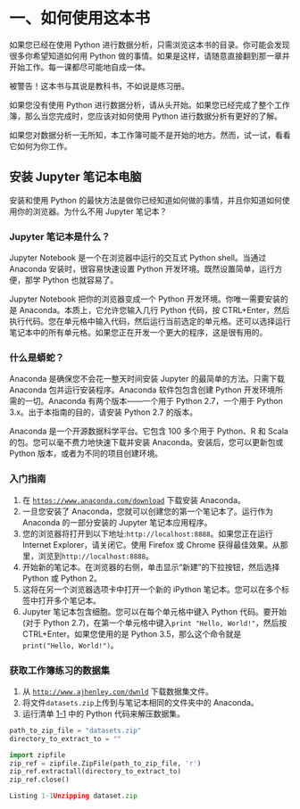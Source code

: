 # 一、如何使用这本书

如果您已经在使用 Python 进行数据分析，只需浏览这本书的目录。你可能会发现很多你希望知道如何用 Python 做的事情。如果是这样，请随意直接翻到那一章并开始工作。每一课都尽可能地自成一体。

被警告！这本书与其说是教科书，不如说是练习册。

如果您没有使用 Python 进行数据分析，请从头开始。如果您已经完成了整个工作簿，那么当您完成时，您应该对如何使用 Python 进行数据分析有更好的了解。

如果您对数据分析一无所知，本工作簿可能不是开始的地方。然而，试一试，看看它如何为你工作。

## 安装 Jupyter 笔记本电脑

安装和使用 Python 的最快方法是做你已经知道如何做的事情，并且你知道如何使用你的浏览器。为什么不用 Jupyter 笔记本？

### Jupyter 笔记本是什么？

Jupyter Notebook 是一个在浏览器中运行的交互式 Python shell。当通过 Anaconda 安装时，很容易快速设置 Python 开发环境。既然设置简单，运行方便，那学 Python 也就容易了。

Jupyter Notebook 把你的浏览器变成一个 Python 开发环境。你唯一需要安装的是 Anaconda。本质上，它允许您输入几行 Python 代码，按 CTRL+Enter，然后执行代码。您在单元格中输入代码，然后运行当前选定的单元格。还可以选择运行笔记本中的所有单元格。如果您正在开发一个更大的程序，这是很有用的。

### 什么是蟒蛇？

Anaconda 是确保您不会花一整天时间安装 Jupyter 的最简单的方法。只需下载 Anaconda 包并运行安装程序。Anaconda 软件包包含创建 Python 开发环境所需的一切。Anaconda 有两个版本——一个用于 Python 2.7，一个用于 Python 3.x。出于本指南的目的，请安装 Python 2.7 的版本。

Anaconda 是一个开源数据科学平台。它包含 100 多个用于 Python、R 和 Scala 的包。您可以毫不费力地快速下载并安装 Anaconda。安装后，您可以更新包或 Python 版本，或者为不同的项目创建环境。

### 入门指南

1.  在 [`https://www.anaconda.com/download`](https://www.anaconda.com/download) 下载安装 Anaconda。
2.  一旦您安装了 Anaconda，您就可以创建您的第一个笔记本了。运行作为 Anaconda 的一部分安装的 Jupyter 笔记本应用程序。
3.  您的浏览器将打开到以下地址:`http://localhost:8888`。如果您正在运行 Internet Explorer，请关闭它。使用 Firefox 或 Chrome 获得最佳效果。从那里，浏览到`http://localhost:8888`。
4.  开始新的笔记本。在浏览器的右侧，单击显示“新建”的下拉按钮，然后选择 Python 或 Python 2。
5.  这将在另一个浏览器选项卡中打开一个新的 iPython 笔记本。您可以在多个标签中打开多个笔记本。
6.  Jupyter 笔记本包含细胞。您可以在每个单元格中键入 Python 代码。要开始(对于 Python 2.7)，在第一个单元格中键入`print "Hello, World!"`，然后按 CTRL+Enter。如果您使用的是 Python 3.5，那么这个命令就是`print("Hello, World!")`。

### 获取工作簿练习的数据集

1.  从 [`http://www.ajhenley.com/dwnld`](http://www.ajhenley.com/dwnld) 下载数据集文件。
2.  将文件`datasets.zip`上传到与笔记本相同的文件夹中的 Anaconda。
3.  运行清单 [1-1](#Par21) 中的 Python 代码来解压数据集。

```py
path_to_zip_file = "datasets.zip"
directory_to_extract_to = ""

import zipfile
zip_ref = zipfile.ZipFile(path_to_zip_file, 'r')
zip_ref.extractall(directory_to_extract_to)
zip_ref.close()

Listing 1-1Unzipping dataset.zip

```